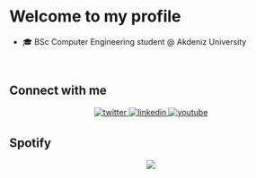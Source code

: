 # Welcome to my profile  
  
-  🎓 BSc Computer Engineering student @ Akdeniz University  
  
<br/>  

## Connect with me  
<div align="center">
<a href="https://twitter.com/tevksc" target="_blank">
<img src=https://img.shields.io/badge/twitter-%2300acee.svg?&style=for-the-badge&logo=twitter&logoColor=white alt=twitter style="margin-bottom: 5px;" />
</a>
<a href="https://www.linkedin.com/in/tevfik-kesici-541a07127/" target="_blank">
<img src=https://img.shields.io/badge/linkedin-%231E77B5.svg?&style=for-the-badge&logo=linkedin&logoColor=white alt=linkedin style="margin-bottom: 5px;" />
</a>
<a href="https://www.youtube.com/channel/UCwQFtypWrF4tLUEhMKG5qKQ" target="_blank">
<img src=https://img.shields.io/badge/youtube-%23EE4831.svg?&style=for-the-badge&logo=youtube&logoColor=white alt=youtube style="margin-bottom: 5px;" />
</a>  
</div>  

## Spotify  
<div align="center"><img src="https://spotify-github-profile.vercel.app/api/view?uid=tkesici13&cover_image=true&theme=default&show_offline=false&bar_color=401138&bar_color_cover=true" /></div>  

<br/> 
